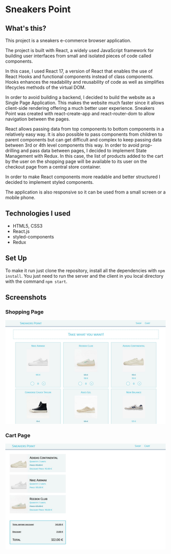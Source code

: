 # Sneakers Point

## What's this?

This project is a sneakers e-commerce browser application.

The project is built with React, a widely used JavaScript framework for building user interfaces from small and isolated pieces of code called components. 

In this case, I used React 17, a version of React that enables the use of React Hooks and functional components instead of class components. Hooks enhances the readability and reusability of code as well as simplifies lifecycles methods of the virtual DOM. 

In order to avoid building a backend, I decided to build the website as a Single Page Application. This makes the website much faster since it allows client-side rendering offering a much better user experience. Sneakers Point was created with react-create-app and react-router-dom to allow navigation between the pages.

React allows passing data from top components to bottom components in a relatively easy way. It is also possible to pass components from children to parent components but can get difficult and complex to keep passing data between 3rd or 4th level components this way. In order to avoid prop-drilling and pass data between pages, I decided to implement State Management with Redux. In this case, the list of products added to the cart by the user on the shopping page will be available to its user on the checkout page from a central store container. 

In order to make React components more readable and better structured I decided to implement styled components.

The application is also responsive so it can be used from a small screen or a mobile phone.


## Technologies I used

- HTML5, CSS3
- React.js
- styled-components
- Redux

## Set Up

To make it run just clone the repository, install all the dependencies with ```npm install```. You just need to run the server and the client in you local directory with the command ```npm start```.

## Screenshots

### Shopping Page

![Registration Page](https://raw.githubusercontent.com/l-legren/my_shopping-app/master/public/shopping-page.jpg)

### Cart Page

![Homepage](https://raw.githubusercontent.com/l-legren/my_shopping-app/master/public/cartpage.jpg)
